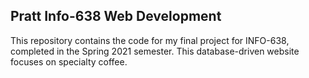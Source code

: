 ## Pratt Info-638 Web Development
This repository contains the code for my final project for INFO-638, completed in the Spring 2021 semester.  This database-driven website  focuses on specialty coffee.
